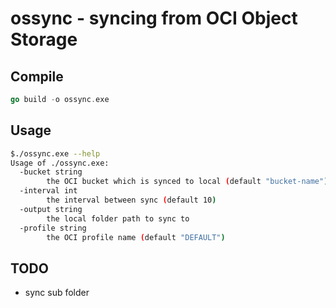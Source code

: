 # ossync - syncing from OCI Object Storage

## Compile

```go
go build -o ossync.exe
```

## Usage

```bash
$./ossync.exe --help
Usage of ./ossync.exe:
  -bucket string
        the OCI bucket which is synced to local (default "bucket-name")
  -interval int
        the interval between sync (default 10)
  -output string
        the local folder path to sync to
  -profile string
        the OCI profile name (default "DEFAULT")
```

## TODO

- sync sub folder

